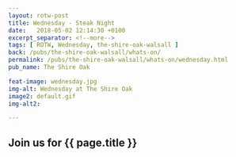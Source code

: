 ```yaml
---
layout: rotw-post
title: Wednesday - Steak Night
date:   2018-05-02 12:14:30 +0100
excerpt_separator: <!--more-->
tags: [ ROTW, Wednesday, the-shire-oak-walsall ]
back: /pubs/the-shire-oak-walsall/whats-on/
permalink: /pubs/the-shire-oak-walsall/whats-on/wednesday.html
pub_name: The Shire Oak

feat-image: wednesday.jpg
img-alt: Wednesday at The Shire Oak
image2: default.gif
img-alt2:

---
```


<h2>Join us for {{ page.title }}</h2>